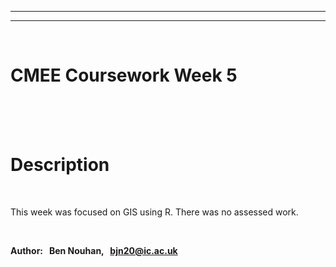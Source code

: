 
---
---
<br/>

# **CMEE Coursework Week 5** 





<br/><br/><br/>

# Description
<br/>


This week was focused on GIS using R. There was no assessed work.
  
<br/>

**Author: &nbsp; Ben Nouhan, &nbsp; bjn20@ic.ac.uk**
<br/><br/>


<br/><br/><br/>

